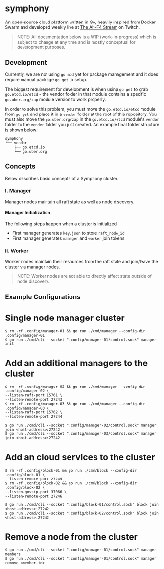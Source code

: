 # symphony

An open-source cloud platform written in Go, heavily inspired from Docker Swarm and developed weekly live at [The Alt-F4 Stream](https://www.google.com "The Alt-F4 Stream") on Twitch.

> NOTE: All documentation below is a WIP (work-in-progress) which is subject to change at any time and is mostly conceptual for development purposes.

## Development

Currently, we are not using `go mod` yet for package management and it does require manual package `go get` to setup.

The biggest requirement for development is when using `go get` to grab `go.etcd.io/etcd` - the vendor folder in that module contains a specific `go.uber.org/zap` module version to work properly.

In order to solve this problem, you must move the `go.etcd.io/etcd` module from `go get` and place it in a `vendor` folder at the root of this repository. You must also move the `go.uber.org/zap` in the `go.etcd.io/etcd` module's `vendor` folder to the `vender` folder you just created. An example final folder structure is shown below:

```
symphony
└── vendor
    ├── go.etcd.io
    └── go.uber.org
```

## Concepts

Below describes basic concepts of a Symphony cluster.

### I. Manager

Manager nodes maintain all raft state as well as node discovery.

#### Manager Initialization

The following steps happen when a cluster is initialized:

- First manager generates `key.json` to store `raft_node_id`
- First manager generates `manager` and `worker` join tokens

### II. Worker

Worker nodes maintain their resources from the raft state and join/leave the cluster via manager nodes.

> NOTE: Worker nodes are not able to directly affect state outside of node discovery.

## Example Configurations

# Single node manager cluster

```
$ rm -rf .config/manager-01 && go run ./cmd/manager --config-dir .config/manager-01
$ go run ./cmd/cli --socket ".config/manager-01/control.sock" manager init
```

# Add an additional managers to the cluster

```
$ rm -rf .config/manager-02 && go run ./cmd/manager --config-dir .config/manager-02 \
--listen-raft-port 15761 \
--listen-remote-port 27243
$ rm -rf .config/manager-03 && go run ./cmd/manager --config-dir .config/manager-03 \
--listen-raft-port 15762 \
--listen-remote-port 27244

$ go run ./cmd/cli --socket ".config/manager-02/control.sock" manager join <host-address>:27242
$ go run ./cmd/cli --socket ".config/manager-03/control.sock" manager join <host-address>:27242
```

# Add an cloud services to the cluster

```
$ rm -rf .config/block-01 && go run ./cmd/block --config-dir .config/block-01 \
--listen-remote-port 27245
$ rm -rf .config/block-02 && go run ./cmd/block --config-dir .config/block-02 \
--listen-gossip-port 37066 \
--listen-remote-port 27246

$ go run ./cmd/cli --socket ".config/block-01/control.sock" block join <host-address>:27242
$ go run ./cmd/cli --socket ".config/block-02/control.sock" block join <host-address>:27242
```

# Remove a node from the cluster

```
$ go run ./cmd/cli --socket ".config/manager-01/control.sock" manager members
$ go run ./cmd/cli --socket ".config/manager-01/control.sock" manager remove <member-id>
```
